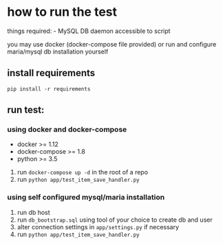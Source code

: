 # how to run the test

things required:
    - MySQL DB daemon accessible to script

you may use docker (docker-compose file provided)
 or run and configure maria/mysql db installation yourself

## install requirements

    pip install -r requirements

## run test:

### using docker and docker-compose

- docker >= 1.12
- docker-compose >= 1.8
- python >= 3.5

1. run `docker-compose up -d` in the root of a repo
2. run `python app/test_item_save_handler.py`

### using self configured mysql/maria installation

1. run db host
2. run `db_bootstrap.sql` using tool of your choice to create db and user
3. alter connection settings in `app/settings.py` if necessary
4. run `python app/test_item_save_handler.py`